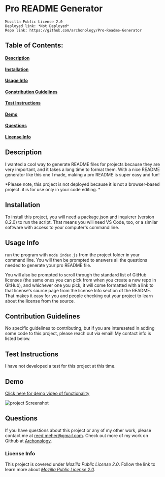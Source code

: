 # Pro README Generator
    Mozilla Public License 2.0
    Deployed link: *Not Deployed*
    Repo link: https://github.com/archonology/Pro-Readme-Generator
## Table of Contents:
#### [Description](https://github.com/archonology/Pro-Readme-Generator/blob/main/README.md#description)
#### [Installation](https://github.com/archonology/Pro-Readme-Generator/blob/main/README.md#installation)
#### [Usage Info](https://github.com/archonology/Pro-Readme-Generator/blob/main/README.md#usage-info)
#### [Constribution Guidelines](https://github.com/archonology/Pro-Readme-Generator/blob/main/README.md#constribution-guidelines)
#### [Test Instructions](https://github.com/archonology/Pro-Readme-Generator/blob/main/README.md#test-instructions)
#### [Demo](https://github.com/archonology/Pro-Readme-Generator/blob/main/README.md#demo)
#### [Questions](https://github.com/archonology/Pro-Readme-Generator/blob/main/README.md#questions)
#### [License Info](https://github.com/archonology/Pro-Readme-Generator/blob/main/README.md#license-info)

## Description
I wanted a cool way to generate README files for projects because they are very important, and it takes a long time to format them. With a nice README generator like this one I made, making a pro README is super easy and fun!

*Please note, this project is not deployed because it is not a browser-based project. it is for use only in your code editing. *
    
## Installation
To install this project, you will need a package.json and inquierer (version 8.2.0) to run the script. That means you will need VS Code, too, or a similar software with access to your computer's command line.

## Usage Info
run the program with `node index.js` from the project folder in your command line. You will then be prompted to answers all the questions needed to generate your pro README file. 

You will also be prompted to scroll through the standard list of GitHub licenses (the same ones you can pick from when you create a new repo in GitHub), and whichever one you pick, it will come formatted with a link to that license's source page from the license Info section of the README. That makes it easy for you and people checking out your project to learn about the license from the source.  

## Contribution Guidelines
No specific guidelines to contributing, but if you are intereseted in adding some code to this project, please reach out via email! My contact info is listed below.

## Test Instructions
I have not developed a test for this project at this time. 

## Demo
[Click here for demo video of functionality](https://youtu.be/zxMYSF9wNp0)

![project Screenshot](https://user-images.githubusercontent.com/107374664/188333571-68d470e6-00bd-40af-af09-e0e1f414d9b7.png)

## Questions
If you have questions about this project or any of my other work, please contact me at reed.meher@gmail.com. Check out more of my work on Github at [Archonology](https://github.com/Archonology).
    
### License Info
This project is covered under *Mozilla Public License 2.0*. Follow the link to learn more about <a href="https://www.mozilla.org/en-US/MPL/2.0/" target="_blank">*Mozilla Public License 2.0*</a>.

